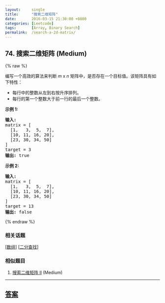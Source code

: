 ```yaml
---
layout:     single
title:      "搜索二维矩阵"
date:       2016-03-15 21:30:00 +0800
categories: [Leetcode]
tags:       [Array, Binary Search]
permalink:  /search-a-2d-matrix/
---
```


## 74. 搜索二维矩阵 (Medium)

{% raw %}

<p>编写一个高效的算法来判断&nbsp;<em>m</em> x <em>n</em>&nbsp;矩阵中，是否存在一个目标值。该矩阵具有如下特性：</p>

<ul>
	<li>每行中的整数从左到右按升序排列。</li>
	<li>每行的第一个整数大于前一行的最后一个整数。</li>
</ul>

<p><strong>示例&nbsp;1:</strong></p>

<pre><strong>输入:</strong>
matrix = [
  [1,   3,  5,  7],
  [10, 11, 16, 20],
  [23, 30, 34, 50]
]
target = 3
<strong>输出:</strong> true
</pre>

<p><strong>示例&nbsp;2:</strong></p>

<pre><strong>输入:</strong>
matrix = [
  [1,   3,  5,  7],
  [10, 11, 16, 20],
  [23, 30, 34, 50]
]
target = 13
<strong>输出:</strong> false</pre>

{% endraw %}

### 相关话题
  [[数组](https://github.com/openset/leetcode/tree/master/tag/array/README.md)]
  [[二分查找](https://github.com/openset/leetcode/tree/master/tag/binary-search/README.md)]

### 相似题目
  1. [搜索二维矩阵 II](/search-a-2d-matrix-ii) (Medium)

---

## [答案](https://github.com/openset/leetcode/tree/master/problems/search-a-2d-matrix)
